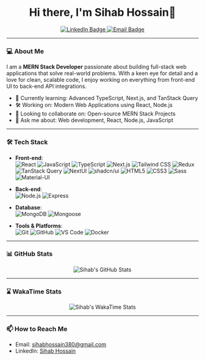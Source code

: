 <h1 align="center">Hi there, I'm Sihab Hossain👋</h1>

<p align="center">
 <a href="https://www.linkedin.com/in/sihab-hossain-a46981226/" target="_blank">
    <img src="https://img.shields.io/badge/LinkedIn-0A66C2?style=for-the-badge&logo=linkedin&logoColor=white" alt="LinkedIn Badge"/>
  </a>
  <a href="mailto:sihabhossain380@gmail.com">
    <img src="https://img.shields.io/badge/Email-D14836?style=for-the-badge&logo=gmail&logoColor=white" alt="Email Badge"/>
  </a>
</p>

---

### 💻 About Me

I am a **MERN Stack Developer** passionate about building full-stack web applications that solve real-world problems. With a keen eye for detail and a love for clean, scalable code, I enjoy working on everything from front-end UI to back-end API integrations. 

- 🌱 Currently learning: Advanced TypeScript, Next.js, and TanStack Query
- 🛠️ Working on: Modern Web Applications using React, Node.js
- 👯 Looking to collaborate on: Open-source MERN Stack Projects
- 💬 Ask me about: Web development, React, Node.js, JavaScript

---

### 🛠️ Tech Stack

- **Front-end**:  
  ![React](https://img.shields.io/badge/-React-61DAFB?style=flat&logo=react&logoColor=white) 
  ![JavaScript](https://img.shields.io/badge/-JavaScript-F7DF1E?style=flat&logo=javascript&logoColor=black) 
  ![TypeScript](https://img.shields.io/badge/-TypeScript-3178C6?style=flat&logo=typescript&logoColor=white) 
  ![Next.js](https://img.shields.io/badge/-Next.js-000000?style=flat&logo=next.js&logoColor=white) 
  ![Tailwind CSS](https://img.shields.io/badge/-Tailwind%20CSS-38B2AC?style=flat&logo=tailwind-css&logoColor=white)
  ![Redux](https://img.shields.io/badge/-Redux-764ABC?style=flat&logo=redux&logoColor=white)
  ![TanStack Query](https://img.shields.io/badge/-TanStack%20Query-FF4154?style=flat&logo=react-query&logoColor=white)
  ![NextUI](https://img.shields.io/badge/-NextUI-FF4154?style=flat&logo=nextui&logoColor=white)
  ![shadcn/ui](https://img.shields.io/badge/-shadcn--ui-18181B?style=flat&logo=tailwind-css&logoColor=white)
  ![HTML5](https://img.shields.io/badge/-HTML5-E34F26?style=flat&logo=html5&logoColor=white) 
  ![CSS3](https://img.shields.io/badge/-CSS3-1572B6?style=flat&logo=css3&logoColor=white) 
  ![Sass](https://img.shields.io/badge/-Sass-CC6699?style=flat&logo=sass&logoColor=white)
  ![Material-UI](https://img.shields.io/badge/-Material--UI-0081CB?style=flat&logo=material-ui&logoColor=white)

- **Back-end**:  
  ![Node.js](https://img.shields.io/badge/-Node.js-339933?style=flat&logo=node.js&logoColor=white) 
  ![Express](https://img.shields.io/badge/-Express-000000?style=flat&logo=express&logoColor=white)

- **Database**:  
  ![MongoDB](https://img.shields.io/badge/-MongoDB-47A248?style=flat&logo=mongodb&logoColor=white) 
  ![Mongoose](https://img.shields.io/badge/-Mongoose-880000?style=flat&logo=mongodb&logoColor=white)

- **Tools & Platforms**:  
  ![Git](https://img.shields.io/badge/-Git-F05032?style=flat&logo=git&logoColor=white) 
  ![GitHub](https://img.shields.io/badge/-GitHub-181717?style=flat&logo=github&logoColor=white) 
  ![VS Code](https://img.shields.io/badge/-VS%20Code-007ACC?style=flat&logo=visual-studio-code&logoColor=white)
  ![Docker](https://img.shields.io/badge/-Docker-2496ED?style=flat&logo=docker&logoColor=white)

---

### 📊 GitHub Stats

<p align="center">
  <img src="https://github-readme-stats.vercel.app/api?username=sihabhossain&show_icons=true&theme=radical" alt="Sihab's GitHub Stats" />
</p>

---

### ⌛ WakaTime Stats

<!-- WakaTime integration -->
<p align="center">
  <img src="https://github-readme-stats.vercel.app/api/wakatime?username=sihabhossain&theme=radical" alt="Sihab's WakaTime Stats" />
</p>

---

### 📫 How to Reach Me
- Email: sihabhossain380@gmail.com
- LinkedIn: [Sihab Hossain](https://www.linkedin.com/in/sihab-hossain-a46981226/)
